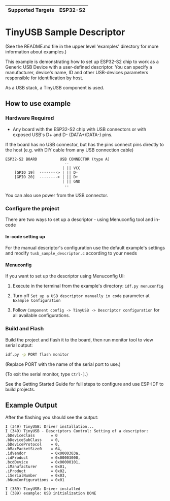 | Supported Targets | ESP32-S2 |
| ----------------- | -------- |

# TinyUSB Sample Descriptor

(See the README.md file in the upper level 'examples' directory for more information about examples.)

This example is demonstrating how to set up ESP32-S2 chip to work as a Generic USB Device with a user-defined descriptor. You can specify a manufacturer, device's name, ID and other USB-devices parameters responsible for identification by host.

As a USB stack, a TinyUSB component is used.

## How to use example

### Hardware Required

- Any board with the ESP32-S2 chip with USB connectors or with exposed USB's D+ and D- (DATA+/DATA-) pins.

If the board has no USB connector, but has the pins connect pins directly to the host (e.g. with DIY cable from any USB connection cable)

```
ESP32-S2 BOARD          USB CONNECTOR (type A)
                          --
                         | || VCC
    [GPIO 19]  --------> | || D-
    [GPIO 20]  --------> | || D+
                         | || GND
                          --
```

You can also use power from the USB connector.

### Configure the project

There are two ways to set up a descriptor - using Menuconfig tool and in-code

#### In-code setting up

For the manual descriptor's configuration use the default example's settings and modify `tusb_sample_descriptor.c` according to your needs

#### Menuconfig

If you want to set up the descriptor using Menuconfig UI:

1. Execute in the terminal from the example's directory: `idf.py menuconfig`

2. Turn off `Set up a USB descriptor manually in code` parameter at `Example Configuration`

3. Follow `Component config -> TinyUSB -> Descriptor configuration` for all available configurations.

### Build and Flash

Build the project and flash it to the board, then run monitor tool to view serial output:

```bash
idf.py -p PORT flash monitor
```

(Replace PORT with the name of the serial port to use.)

(To exit the serial monitor, type ``Ctrl-]``.)

See the Getting Started Guide for full steps to configure and use ESP-IDF to build projects.

## Example Output

After the flashing you should see the output:

```
I (349) TinyUSB: Driver installation...
I (349) TinyUSB - Descriptors Control: Setting of a descriptor:
.bDeviceClass       = 0
.bDeviceSubClass    = 0,
.bDeviceProtocol    = 0,
.bMaxPacketSize0    = 64,
.idVendor           = 0x0000303a,
.idProduct          = 0x00003000,
.bcdDevice          = 0x00000101,
.iManufacturer      = 0x01,
.iProduct           = 0x02,
.iSerialNumber      = 0x03,
.bNumConfigurations = 0x01

I (389) TinyUSB: Driver installed
I (389) example: USB initialization DONE
```
